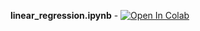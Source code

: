 **linear_regression.ipynb** - [![Open In Colab](https://colab.research.google.com/assets/colab-badge.svg)](https://colab.research.google.com/github/learning_machine_learning/blob/main/linear_regression.ipynb)

